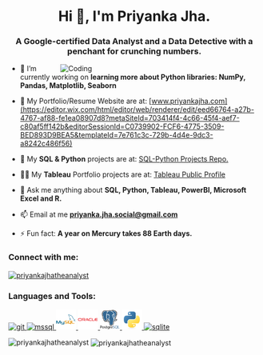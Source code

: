 <h1 align="center">Hi 👋, I'm Priyanka Jha.</h1>
<h3 align="center">A Google-certified Data Analyst and a Data Detective with a penchant for crunching numbers.</h3>
<img align="right" alt="Coding" width="400" src="https://cdn.dribbble.com/users/2646423/screenshots/5507196/computer.gif">

- 🔭 I’m currently working on **learning more about Python libraries: NumPy, Pandas, Matplotlib, Seaborn**

- 📝 My Portfolio/Resume Website are at: [www.priyankajha.com](https://editor.wix.com/html/editor/web/renderer/edit/eed66764-a27b-4767-af88-fe1ea08907d8?metaSiteId=703414f4-4c66-45f4-aef7-c80af5ff142b&editorSessionId=C0739902-FCF6-4775-3509-BED893D9BEA5&templateId=7e761c3c-729b-4d4e-9dc3-a8242c486f56)

- 🌱 My **SQL & Python** projects are at: [SQL-Python Projects Repo.](https://github.com/PriyankaJhaTheAnalyst/Portfolio-Projects)

- 👨‍💻 My **Tableau** Portfolio projects are at: [Tableau Public Profile](https://public.tableau.com/app/profile/priyankajhatheanalyst)

- 💬 Ask me anything about **SQL, Python, Tableau, PowerBI, Microsoft Excel and R.**

- 📫 Email at me **priyanka.jha.social@gmail.com**

- ⚡ Fun fact: **A year on Mercury takes 88 Earth days.**

<h3 align="left">Connect with me:</h3>
<p align="left">
<a href="https://linkedin.com/in/priyankajhatheanalyst" target="blank"><img align="center" src="https://raw.githubusercontent.com/rahuldkjain/github-profile-readme-generator/master/src/images/icons/Social/linked-in-alt.svg" alt="priyankajhatheanalyst" height="30" width="40" /></a>
</p>

<h3 align="left">Languages and Tools:</h3>
<p align="left"> <a href="https://git-scm.com/" target="_blank"> <img src="https://www.vectorlogo.zone/logos/git-scm/git-scm-icon.svg" alt="git" width="40" height="40"/> </a> <a href="https://www.microsoft.com/en-us/sql-server" target="_blank"> <img src="https://www.svgrepo.com/show/303229/microsoft-sql-server-logo.svg" alt="mssql" width="40" height="40"/> </a> <a href="https://www.mysql.com/" target="_blank"> <img src="https://raw.githubusercontent.com/devicons/devicon/master/icons/mysql/mysql-original-wordmark.svg" alt="mysql" width="40" height="40"/> </a> <a href="https://www.oracle.com/" target="_blank"> <img src="https://raw.githubusercontent.com/devicons/devicon/master/icons/oracle/oracle-original.svg" alt="oracle" width="40" height="40"/> </a> <a href="https://www.postgresql.org" target="_blank"> <img src="https://raw.githubusercontent.com/devicons/devicon/master/icons/postgresql/postgresql-original-wordmark.svg" alt="postgresql" width="40" height="40"/> </a> <a href="https://www.python.org" target="_blank"> <img src="https://raw.githubusercontent.com/devicons/devicon/master/icons/python/python-original.svg" alt="python" width="40" height="40"/> </a> <a href="https://www.sqlite.org/" target="_blank"> <img src="https://www.vectorlogo.zone/logos/sqlite/sqlite-icon.svg" alt="sqlite" width="40" height="40"/> </a> </p>

<p><img align="left" src="https://github-readme-stats.vercel.app/api/top-langs?username=priyankajhatheanalyst&show_icons=true&locale=en&layout=compact" alt="priyankajhatheanalyst" /></p>

<p>&nbsp;<img align="center" src="https://github-readme-stats.vercel.app/api?username=priyankajhatheanalyst&show_icons=true&locale=en" alt="priyankajhatheanalyst" /></p>
